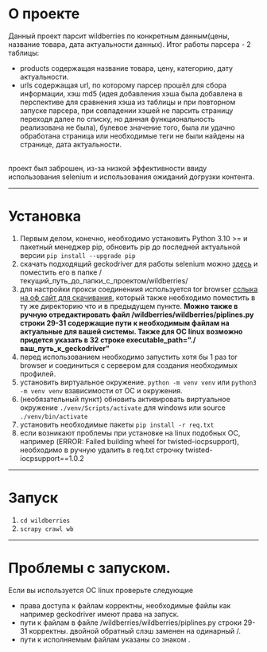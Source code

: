 # О проекте
Данный проект парсит wildberries по конкретным данным(цены, название товара, дата актуальности данных). Итог работы парсера - 2 таблицы:
* products содержащая название товара, цену, категорию, дату актуальности.
* urls содержащая url, по которому парсер прошёл для сбора информации, хэш md5 (идея добавления хэша была добавлена в перспективе для сравнения хэша из таблицы и при повторном запуске парсера, при совпадении хэшей не парсить страницу переходя далее по списку, но данная функциональность реализована не была), булевое значение того, была ли удачно обработана страница или необходимые теги не были найдены на странице, дата актуальности.
<br>
проект был заброшен, из-за низкой эффективности ввиду использования selenium и использования ожиданий догрузки контента.
<hr>

# Установка
1. Первым делом, конечно, необходимо установить Python 3.10 >= и пакетный менеджер pip, обновить pip до последней актуальной версии ```pip install --upgrade pip```
1. скачать подходящий geckodriver для работы selenium можно [здесь](https://github.com/mozilla/geckodriver/releases "mozilla geckodriver") и поместить его в папке /текущий_путь_до_папки_с_проектом/wildberries/
1. для настройки прокси соединениия используется tor browser [сслыка на оф сайт для скачивания](https://www.torproject.org/ru/download/), который также необходимо поместить в ту же директорию что и в предыдущем пункте. **Можно также в ручную отредактировать файл /wildberries/wildberries/piplines.py строки 29-31 содержащие пути к необходимым файлам на актуальные для вашей системы. Также для ОС linux возможно придется указать в 32 строке executable_path="./ваш_путь_к_geckodriver"**
1. перед использованием необходимо запустить хотя бы 1 раз tor browser и соединиться с сервером для создания необходимых профилей.
1. установить виртуальное окружение. ```python -m venv venv``` или ```python3 -m venv venv``` взависимости от ОС и окружения.
1. (необязательный пункт) обновить активировать виртуальное окружение ```./venv/Scripts/activate``` для windows или source ```./venv/bin/activate```
1. установить необходимые пакеты ```pip install -r req.txt```
1. если возникают проблемы при установке на linux подобных ОС, например (ERROR: Failed building wheel for twisted-iocpsupport), необходимо в ручную удалить в req.txt строчку twisted-iocpsupport==1.0.2
<hr>

# Запуск
1. ```cd wildberries```
1. ```scrapy crawl wb```
<hr>

# Проблемы с запуском.
Если вы используется ОС linux проверьте следующие
* права доступа к файлам корректны, необходимые файлы как например geckodriver имеют права на запуск.
* пути к файлам в файле /wildberries/wildberries/piplines.py строки 29-31 корректны. двойной обратный слэш заменен на одинарный /.
* пути к исполняемым файлам указаны со знаком .
